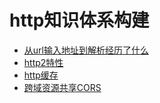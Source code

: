 # http知识体系构建

- [从url输入地址到解析经历了什么](./http/loadPage.md)
- [http2特性](./http/http2.md)
- [http缓存](https://juejin.cn/post/6844903598556446733?utm_medium=fe&utm_source=weixinqun%3Futm_medium%3Dfe&utm_source=weixinqun)
- [跨域资源共享CORS](/http/cors.md)